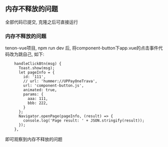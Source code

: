 ## 内存不释放的问题

全部代码已提交, 克隆之后可直接运行

### 内存不释放的问题
tenon-vue项目, npm run dev 后, 将component-button下app.vue的点击事件代码改为跳自己, 如下:
```
    handleClickBtn(msg) {
      Toast.show(msg);
      let pageInfo = {
        id: '111',
        // url: 'hummer://UPPayOneTrava',
        url: 'component-button.js',
        animated: true,
        params: {
          aaa: 111,
          bbb: 222,
        }
      };
      Navigator.openPage(pageInfo, (result) => {
        console.log('Page result: ' + JSON.stringify(result));
      });
    },
```

即可观察到内存不释放的问题
